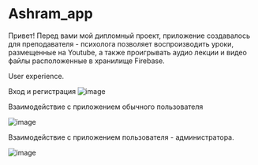# Ashram_app
Привет!
Перед вами мой дипломный проект, приложение создавалось для преподавателя - психолога позволяет воспроизводить уроки, 
размещенные на Youtube, а также проигрывать аудио лекции и видео файлы расположенные в хранилище Firebase.



User experience.

Вход и регистрация
![image](https://user-images.githubusercontent.com/73248854/133052691-c6cc8c29-a272-4a54-9c3d-879b823e0859.png)

Взаимодействие с приложением обычного пользователя

![image](https://user-images.githubusercontent.com/73248854/133053151-f74f7c1f-eb87-489d-b410-77f9ea0a99d9.png)

Взаимодействие с приложением пользователя - администратора.

![image](https://user-images.githubusercontent.com/73248854/133053209-fb5ebddf-97df-49a0-a41d-a47541c0c842.png)









